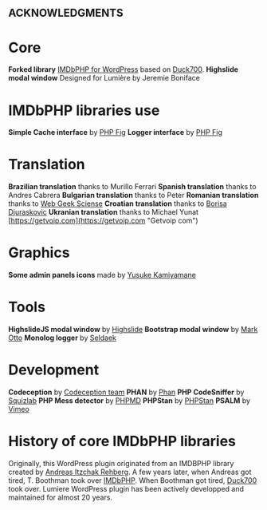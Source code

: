 ## ACKNOWLEDGMENTS

# Core
**Forked library** [IMDbPHP for WordPress](https://github.com/jcvignoli/imdbGraphQLPHP/ "IMDbGraphQLPHP GIT") based on [Duck700](https://github.com/duck7000/imdbGraphQLPHP "IMDbGraphQLPHP GIT").
**Highslide modal window** Designed for Lumière by Jeremie Boniface

# IMDbPHP libraries use
**Simple Cache interface** by [PHP Fig](https://github.com/php-fig/simple-cache "Psr Simple Cache GIT")
**Logger interface** by [PHP Fig](https://github.com/php-fig/log "Psr Logger GIT")

# Translation
**Brazilian translation** thanks to Murillo Ferrari 
**Spanish translation** thanks to Andres Cabrera
**Bulgarian translation** thanks to Peter
**Romanian translation** thanks to [Web Geek Sciense](https://webhostinggeeks.com "Web Hosting Geeks")
**Croatian translation** thanks to [Borisa Djuraskovic](https://www.webhostinghub.com/ "Hub webhosting")
**Ukranian translation** thanks to Michael Yunat [https://getvoip.com](https://getvoip.com "Getvoip com")

# Graphics
**Some admin panels icons** made by [Yusuke Kamiyamane](https://p.yusukekamiyamane.com/ "Yusuke Kamiyamane homepage")

# Tools
**HighslideJS modal window** by [Highslide](https://highslide.com/ "Highslide website")
**Bootstrap modal window** by [Mark Otto](https://getbootstrap.com/ "Bootstrap website")
**Monolog logger** by [Seldaek](https://github.com/Seldaek/monolog/ "Monolog GIT")

# Development
**Codeception** by [Codeception team](https://codeception.com/ "Codeception website")
**PHAN** by [Phan](https://github.com/phan/phan/ "Phan GIT")
**PHP CodeSniffer** by [Squizlab](https://github.com/squizlabs/PHP_CodeSniffer "PHPCS GIT")
**PHP Mess detector** by [PHPMD](https://phpmd.org/ "PHPMD website")
**PHPStan** by [PHPStan](https://github.com/phpstan/phpstan "PHPStan GIT")
**PSALM** by [Vimeo](https://github.com/vimeo/psalm "Psalm GIT")

# History of core IMDbPHP libraries
Originally, this WordPress plugin originated from an IMDBPHP library created by [Andreas Itzchak Rehberg](https://izzy.rehbergs.info/ "Personal Websie"). A few years later, when Andreas got tired, T. Boothman took over [IMDbPHP](https://github.com/tboothman/imdbphp/ "IMDbPHP GIT"). When Boothman got tired, [Duck700](https://github.com/duck7000/imdbGraphQLPHP "IMDbGraphQLPHP GIT") took over.
Lumiere WordPress plugin has been actively developped and maintained for almost 20 years.
